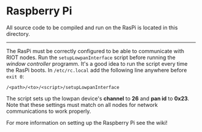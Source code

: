 # Raspberry Pi
All source code to be compiled and run on the RasPi is located in this directory.

---
The RasPi must be correctly configured to be able to communicate with RIOT nodes. Run the `setupLowpanInterface` script before running the *window controller* programm. It's a good idea to run the script every time the RasPi boots. In `/etc/rc.local` add the following line anywhere before `exit 0`:

```
/<path>/<to>/<script>/setupLowpanInterface
```

The script sets up the lowpan device's **channel** to **26** and **pan id** to **0x23**. Note that these settings must match on all nodes for network communications to work properly.

For more information on setting up the Raspberry Pi see the wiki!

[//]: # (f)